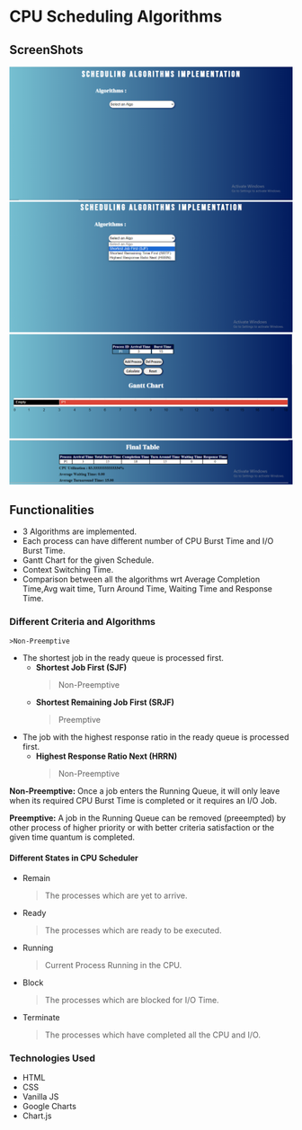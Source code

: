 # CPU Scheduling Algorithms
## ScreenShots
![Alt text](https://github.com/alizazahid11/SCHEDULING-IN-OS/blob/main/Assets/os1.PNG?raw=true)
![Alt text](https://github.com/alizazahid11/SCHEDULING-IN-OS/blob/main/Assets/os2.png?raw=true)
![Alt text](https://github.com/alizazahid11/SCHEDULING-IN-OS/blob/main/Assets/os3.PNG?raw=true)
![Alt text](https://github.com/alizazahid11/SCHEDULING-IN-OS/blob/main/Assets/os4.PNG?raw=true)

## Functionalities
- 3 Algorithms are implemented.
- Each process can have different number of CPU Burst Time and I/O Burst Time.
- Gantt  Chart for the given Schedule.
- Context Switching Time.
- Comparison between all the algorithms wrt Average Completion Time,Avg wait time, Turn Around Time, Waiting Time and Response Time.


### Different Criteria and Algorithms
    >Non-Preemptive
- The shortest job in the ready queue is processed first.
  - **Shortest Job First (SJF)**
    >Non-Preemptive
  - **Shortest Remaining Job First (SRJF)**
    >Preemptive
- The job with the highest response ratio in the ready queue is processed first.
  - **Highest Response Ratio Next (HRRN)**
    >Non-Preemptive
    
**Non-Preemptive:**
  Once a job enters the Running Queue, it will only leave when its required CPU Burst Time is completed or it requires an I/O Job.
  
**Preemptive:**
  A job in the Running Queue can be removed (preeempted) by other process of higher priority or with better criteria satisfaction or the given time quantum is completed.
  
#### Different States in CPU Scheduler
- Remain
  >The processes which are yet to arrive.
- Ready
  >The processes which are ready to be executed.
- Running
  >Current Process Running in the CPU.
- Block
  >The processes which are blocked for I/O Time.
- Terminate
  >The processes which have completed all the CPU and I/O.
  
### Technologies Used
- HTML
- CSS
- Vanilla JS
- Google Charts
- Chart.js
